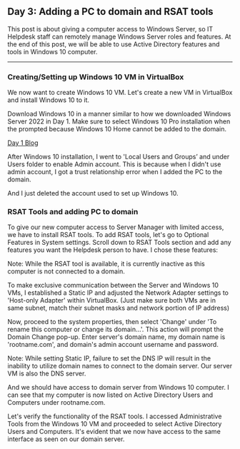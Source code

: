 ## Day 3: Adding a PC to domain and RSAT tools

This post is about giving a computer access to Windows Server, so IT Helpdesk staff can remotely manage Windows Server roles and features. At the end of this post, we will be able to use Active Directory features and tools in Windows 10 computer.

---

### Creating/Setting up Windows 10 VM in VirtualBox

We now want to create Windows 10 VM. Let's create a new VM in VirtualBox and install Windows 10 to it. 

Download Windows 10 in a manner similar to how we downloaded Windows Server 2022 in Day 1. Make sure to select Windows 10 Pro installation when the prompted because Windows 10 Home cannot be added to the domain.

[Day 1 Blog](/2024-02-07-new-blog-post.md)

After Windows 10 installation, I went to 'Local Users and Groups’ and under Users folder to enable Admin account. This is because when I didn't use admin account, I got a trust relationship error when I added the PC to the domain. 

And I just deleted the account used to set up Windows 10.

### RSAT Tools and adding PC to domain

To give our new computer access to Server Manager with limited access, we have to install RSAT tools. To add RSAT tools, let's go to Optional Features in System settings. Scroll down to RSAT Tools section and add any features you want the Helpdesk person to have. I chose these features:

Note: While the RSAT tool is available, it is currently inactive as this computer is not connected to a domain.

To make exclusive communication between the Server and Windows 10 VMs, I established a Static IP and adjusted the Network Adapter settings to 'Host-only Adapter' within VirtualBox. (Just make sure both VMs are in same subnet, match their subnet masks and network portion of IP address)

Now, proceed to the system properties, then select 'Change' under 'To rename this computer or change its domain…'. This action will prompt the Domain Change pop-up. Enter server's domain name, my domain name is 'rootname.com', and domain's admin account username and password. 

Note: While setting Static IP, failure to set the DNS IP will result in the inability to utilize domain names to connect to the domain server. Our server VM is also the DNS server.

And we should have access to domain server from Windows 10 computer. I can see that my computer is now listed on Active Directory Users and Computers under rootname.com.

Let's verify the functionality of the RSAT tools. I accessed Administrative Tools from the Windows 10 VM and proceeded to select Active Directory Users and Computers. It's evident that we now have access to the same interface as seen on our domain server.

